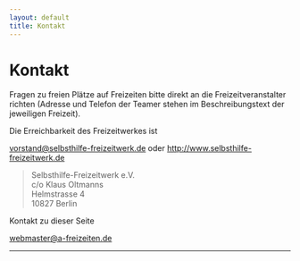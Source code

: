 ```yaml
---
layout: default
title: Kontakt
---
```

# Kontakt

Fragen zu freien Plätze auf Freizeiten bitte direkt an die Freizeitveranstalter
richten
(Adresse und Telefon der Teamer stehen im Beschreibungstext der jeweiligen
Freizeit).       

Die Erreichbarkeit des Freizeitwerkes ist

<vorstand@selbsthilfe-freizeitwerk.de> oder <http://www.selbsthilfe-freizeitwerk.de>

> Selbsthilfe-Freizeitwerk e.V.<br>
> c/o Klaus Oltmanns<br>
> Helmstrasse 4<br>
> 10827 Berlin

Kontakt zu dieser Seite

<webmaster@a-freizeiten.de>

---
